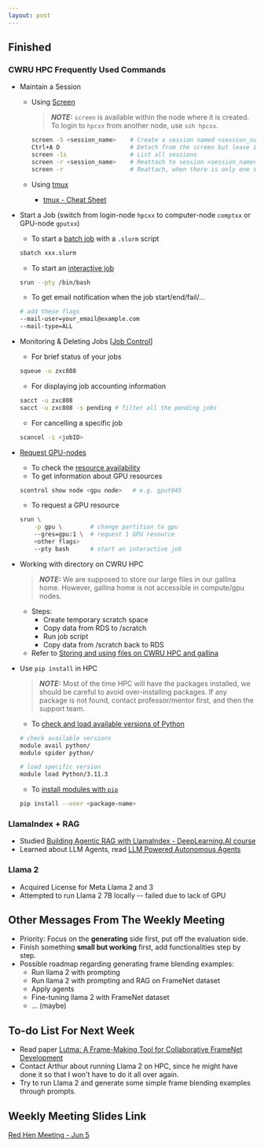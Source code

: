 ```yaml
---
layout: post
---
```


<!-- ## Difficulties

## Ideas

## Challenges

## Attempts to succeed

## Failures

## Advice -->

## Finished

### CWRU HPC Frequently Used Commands

- Maintain a Session
    - Using [Screen](https://linuxize.com/post/how-to-use-linux-screen/)
        > **_NOTE:_** `screen` is available within the node where it is created. To login to `hpcxx` from another node, use `ssh hpcxx`.
        
        ```bash
        screen -S <session_name>    # Create a session named <session_name>
        Ctrl+A D                    # Detach from the screen but leave it running on the server
        screen -ls                  # List all sessions
        screen -r <session_name>    # Reattach to session <session_name>
        screen -r                   # Reattach, when there is only one session available
        ```
    - Using [tmux](https://hamvocke.com/blog/a-quick-and-easy-guide-to-tmux/)
        - [tmux - Cheat Sheet](https://quickref.me/tmux.html)
- Start a Job (switch from login-node `hpcxx` to computer-node `comptxx` or GPU-node `gputxx`)
    - To start a [batch job](https://sites.google.com/a/case.edu/hpcc/hpc-cluster/important-notes-for-new-users/scheduler-job-script?authuser=1) with a `.slurm` script
    ```bash
    sbatch xxx.slurm
    ```
    - To start an [interactive job](https://sites.google.com/a/case.edu/hpcc/hpc-cluster/important-notes-for-new-users/scheduler-job-script?authuser=1)
    ```bash
    srun --pty /bin/bash
    ```
    - To get email notification when the job start/end/fail/...
    ```bash
    # add these flags
    --mail-user=your_email@example.com
    --mail-type=ALL
    ```
- Monitoring & Deleting Jobs [[Job Control](https://sites.google.com/a/case.edu/hpcc/hpc-cluster/quick-start/jobs/job-control)]
    - For brief status of your jobs
    ```bash
    squeue -u zxc808
    ```
    - For displaying job accounting information
    ```bash
    sacct -u zxc808
    sacct -u zxc808 -s pending # filter all the pending jobs
    ```
    - For cancelling a specific job
    ```bash
    scancel -i <jobID>
    ```
- [Request GPU-nodes](https://sites.google.com/a/case.edu/hpcc/hpc-cluster/hardware/cluster-resources?authuser=1)
    - To check the [resource availability](https://ondemand-pioneer.case.edu/public/sinfo_pioneer.html)
    - To get information about GPU resources
    ```bash
    scontrol show node <gpu node>   # e.g. gput045
    ```
    - To request a GPU resource
    ```bash
    srun \
        -p gpu \        # change partition to gpu
        --gres=gpu:1 \  # request 1 GPU resource
        <other flags>
        --pty bash      # start an interactive job
    ```
- Working with directory on CWRU HPC
    > **_NOTE:_** We are supposed to store our large files in our gallina home. However, gallina home is not accessible in compute/gpu nodes.
    - Steps:
        - Create temporary scratch space
        - Copy data from RDS to /scratch
        - Run job script
        - Copy data from /scratch back to RDS
    - Refer to [Storing and using files on CWRU HPC and gallina](https://sites.google.com/case.edu/techne-public-site/storing-files-on-cwru-hpc-and-gallina?pli=1)
- Use `pip install` in HPC
    > **_NOTE:_** Most of the time HPC will have the packages installed, we should be careful to avoid over-installing packages. If any package is not found, contact professor/mentor first, and then the support team.

    - To [check and load available versions of Python](https://sites.google.com/a/case.edu/hpcc/hpc-cluster/pioneer-software/pioneer-alphabetical-list/k-q/python?authuser=1)

    ```bash
    # check available versions
    module avail python/
    module spider python/

    # load specific version
    module load Python/3.11.3
    ```

    - To [install modules with `pip`](https://sites.google.com/a/case.edu/hpcc/hpc-cluster/markov-software/software-installation-guide/installing-local-python-modules)

    ```bash
    pip install --user <package-name>
    ```

### LlamaIndex + RAG

- Studied [Building Agentic RAG with LlamaIndex - DeepLearning.AI course](https://www.deeplearning.ai/short-courses/building-agentic-rag-with-llamaindex/)
- Learned about LLM Agents, read [LLM Powered Autonomous Agents](https://lilianweng.github.io/posts/2023-06-23-agent/)

### Llama 2

- Acquired License for Meta Llama 2 and 3
- Attempted to run Llama 2 7B locally -- failed due to lack of GPU

## Other Messages From The Weekly Meeting

- Priority: Focus on the **generating** side first, put off the evaluation side.
- Finish something **small but working** first, add functionalities step by step.
- Possible roadmap regarding generating frame blending examples:
    - Run llama 2 with prompting
    - Run llama 2 with prompting and RAG on FrameNet dataset
    - Apply agents
    - Fine-tuning llama 2 with FrameNet dataset
    - ... (maybe)

## To-do List For Next Week

- Read paper [Lutma: A Frame-Making Tool for Collaborative FrameNet Development](https://aclanthology.org/2022.nlperspectives-1.13/)
- Contact Arthur about running Llama 2 on HPC, since he might have done it so that I won't have to do it all over again.
- Try to run Llama 2 and generate some simple frame blending examples through prompts.

## Weekly Meeting Slides Link

[Red Hen Meeting - Jun 5](https://docs.google.com/presentation/d/1U146xp9m_TG4WHnmPZS1GGsRoKtYivm2XTi7cTwUUuE/edit#slide=id.g2e30918e799_0_0)

